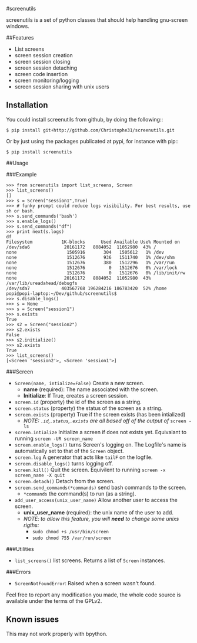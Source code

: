 #screenutils

screenutils is a set of python classes that should help handling gnu-screen windows.

##Features

 * List screens
 * screen session creation
 * screen session closing
 * screen session detaching
 * screen code insertion
 * screen monitoring/logging
 * screen session sharing with unix users

Installation
-------------

You could install screenutils from github, by doing the following::

```
$ pip install git+http://github.com/Christophe31/screenutils.git
```

Or by just using the packages publicated at pypi, for instance with pip::

```
$ pip install screenutils
```

##Usage

###Example
```
>>> from screenutils import list_screens, Screen
>>> list_screens()
[]
>>> s = Screen("session1",True)
>>> # funky prompt could reduce logs visibility. For best results, use sh or bash.
>>> s.send_commands('bash')
>>> s.enable_logs()
>>> s.send_commands("df")
>>> print next(s.logs)
df
Filesystem           1K-blocks      Used Available Use% Mounted on
/dev/sda6             20161172   8084052  11052980  43% /
none                   1505916       304   1505612   1% /dev
none                   1512676       936   1511740   1% /dev/shm
none                   1512676       380   1512296   1% /var/run
none                   1512676         0   1512676   0% /var/lock
none                   1512676         0   1512676   0% /lib/init/rw
none                  20161172   8084052  11052980  43% /var/lib/ureadahead/debugfs
/dev/sda7            403567768 196284216 186783420  52% /home
popi@popi-laptop:~/Dev/github/screenutils$
>>> s.disable_logs()
>>> s = None
>>> s = Screen("session1")
>>> s.exists
True
>>> s2 = Screen("session2")
>>> s2.exists
False
>>> s2.initialize()
>>> s2.exists
True
>>> list_screens()
[<Screen 'session2'>, <Screen 'session1'>]
```

###Screen
  * `Screen(name, intialize=False)` Create a new screen.
    * **name** (required): The name associated with the screen.
    * **Initialize**: If True, creates a screen session.
  * `screen.id` (property) the id of the screen as a string.
  * `screen.status` (property) the status of the screen as a string.
  * `screen.exists` (property) True if the screen exists (has been intialized)
    * _NOTE: `.id`,`.status`,`.exists` are all based off of the output of_ `screen -ls`
  * `screen.intialize` Initialize a screen if does not exists yet. Equivalant to running `screen -UR screen_name`
  * `screen.enable_logs()` turns Screen's logging on. The Logfile's name is automatically set to that of the `Screen` object.
  * `screen.log` A generator that acts like `tailF` on the logfile.
  * `screen.disable_logs()` turns logging off.
  * `screen.kill()` Quit the screen. Equivilent to running `screen -x screen_name -X quit`
  * `screen.detach()` Detach from the screen.
  * `screen.send_commands(*commands)` send bash commands to the screen.
    * `*commands` the command(s) to run (as a string).
  * `add_user_access(unix_user_name)` Allow another user to access the screen.
    * **unix\_user\_name** (required): the unix name of the user to add.
    * _NOTE: to allow this feature, you will **need** to change some unixs rigths:_
      * ``sudo chmod +s /usr/bin/screen``
      * ``sudo chmod 755 /var/run/screen``

###Utilities
  * `list_screens()` list screens. Returns a list of `Screen` instances.

###Errors
  * `ScreenNotFoundError`: Raised when a screen wasn't found.

Feel free to report any modification you made, the whole code source is
available under the terms of the GPLv2.


Known issues
-------------

This may not work properly with bpython.
